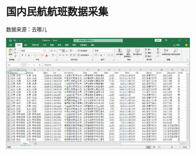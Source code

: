 # 国内民航航班数据采集
数据来源：去哪儿

![Image text](https://github.com/PythonerKK/Flight-data-spider/blob/master/show.png)
